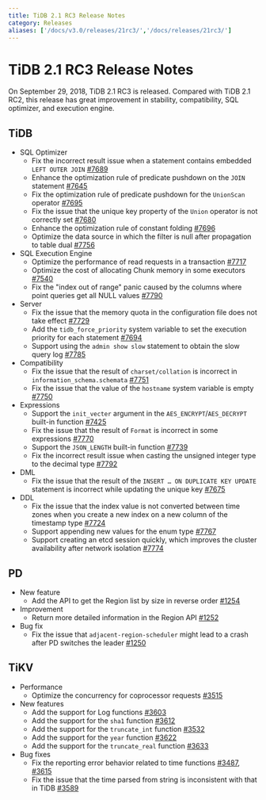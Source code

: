 ```yaml
---
title: TiDB 2.1 RC3 Release Notes
category: Releases
aliases: ['/docs/v3.0/releases/21rc3/','/docs/releases/21rc3/']
---
```


# TiDB 2.1 RC3 Release Notes

On September 29, 2018, TiDB 2.1 RC3 is released. Compared with TiDB 2.1 RC2, this release has great improvement in stability, compatibility, SQL optimizer, and execution engine.

## TiDB

+ SQL Optimizer
    - Fix the incorrect result issue when a statement contains embedded `LEFT OUTER JOIN` [#7689](https://github.com/pingcap/tidb/pull/7689)
    - Enhance the optimization rule of predicate pushdown on the `JOIN` statement [#7645](https://github.com/pingcap/tidb/pull/7645)
    - Fix the optimization rule of predicate pushdown for the `UnionScan` operator [#7695](https://github.com/pingcap/tidb/pull/7695)
    - Fix the issue that the unique key property of the `Union` operator is not correctly set [#7680](https://github.com/pingcap/tidb/pull/7680)
    - Enhance the optimization rule of constant folding [#7696](https://github.com/pingcap/tidb/pull/7696)
    - Optimize the data source in which the filter is null after propagation to table dual [#7756](https://github.com/pingcap/tidb/pull/7756)
+ SQL Execution Engine
    - Optimize the performance of read requests in a transaction [#7717](https://github.com/pingcap/tidb/pull/7717)
    - Optimize the cost of allocating Chunk memory in some executors [#7540](https://github.com/pingcap/tidb/pull/7540)
    - Fix the "index out of range" panic caused by the columns where point queries get all NULL values [#7790](https://github.com/pingcap/tidb/pull/7790)
+ Server
    - Fix the issue that the memory quota in the configuration file does not take effect [#7729](https://github.com/pingcap/tidb/pull/7729)
    - Add the `tidb_force_priority` system variable to set the execution priority for each statement [#7694](https://github.com/pingcap/tidb/pull/7694)
    - Support using the `admin show slow` statement to obtain the slow query log [#7785](https://github.com/pingcap/tidb/pull/7785)
+ Compatibility
    - Fix the issue that the result of `charset/collation` is incorrect in `information_schema.schemata` [#7751](https://github.com/pingcap/tidb/pull/7751)
    - Fix the issue that the value of the `hostname` system variable is empty [#7750](https://github.com/pingcap/tidb/pull/7750)
+ Expressions
    - Support the `init_vecter` argument in the `AES_ENCRYPT`/`AES_DECRYPT` built-in function [#7425](https://github.com/pingcap/tidb/pull/7425)
    - Fix the issue that the result of `Format` is incorrect in some expressions [#7770](https://github.com/pingcap/tidb/pull/7770)
    - Support the `JSON_LENGTH` built-in function [#7739](https://github.com/pingcap/tidb/pull/7739)
    - Fix the incorrect result issue when casting the unsigned integer type to the decimal type [#7792](https://github.com/pingcap/tidb/pull/7792)
+ DML
    - Fix the issue that the result of the `INSERT … ON DUPLICATE KEY UPDATE` statement is incorrect while updating the unique key [#7675](https://github.com/pingcap/tidb/pull/7675)
+ DDL
    - Fix the issue that the index value is not converted between time zones when you create a new index on a new column of the timestamp type [#7724](https://github.com/pingcap/tidb/pull/7724)
    - Support appending new values for the enum type [#7767](https://github.com/pingcap/tidb/pull/7767)
    - Support creating an etcd session quickly, which improves the cluster availability after network isolation [#7774](https://github.com/pingcap/tidb/pull/7774)

## PD

+ New feature
    - Add the API to get the Region list by size in reverse order [#1254](https://github.com/pingcap/pd/pull/1254)
+ Improvement
    - Return more detailed information in the Region API [#1252](https://github.com/pingcap/pd/pull/1252)
+ Bug fix
    - Fix the issue that `adjacent-region-scheduler` might lead to a crash after PD switches the leader [#1250](https://github.com/pingcap/pd/pull/1250)

## TiKV

+ Performance
    - Optimize the concurrency for coprocessor requests [#3515](https://github.com/tikv/tikv/pull/3515)
+ New features
    - Add the support for Log functions [#3603](https://github.com/tikv/tikv/pull/3603)
    - Add the support for the `sha1` function [#3612](https://github.com/tikv/tikv/pull/3612)
    - Add the support for the `truncate_int` function [#3532](https://github.com/tikv/tikv/pull/3532)
    - Add the support for the `year` function [#3622](https://github.com/tikv/tikv/pull/3622)
    - Add the support for the `truncate_real` function [#3633](https://github.com/tikv/tikv/pull/3633)
+ Bug fixes
    - Fix the reporting error behavior related to time functions [#3487](https://github.com/tikv/tikv/pull/3487), [#3615](https://github.com/tikv/tikv/pull/3615)
    - Fix the issue that the time parsed from string is inconsistent with that in TiDB [#3589](https://github.com/tikv/tikv/pull/3589)